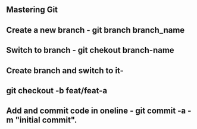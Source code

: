 ## Mastering Git

## Create a new branch - git branch branch_name
## Switch to branch - git chekout branch-name

## Create branch and switch to it-
## git checkout -b feat/feat-a

## Add and commit code in oneline - git commit -a -m "initial commit".